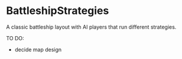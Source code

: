 # BattleshipStrategies

A classic battleship layout with AI players that run different strategies.

TO DO:
- decide map design
